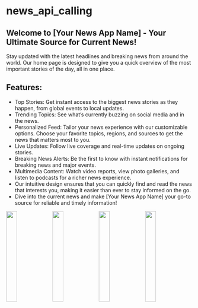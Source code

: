 # news_api_calling

## Welcome to [Your News App Name] - Your Ultimate Source for Current News!

Stay updated with the latest headlines and breaking news from around the world. Our home page is designed to give you a quick overview of the most important stories of the day, all in one place.

 ## Features:

- Top Stories: Get instant access to the biggest news stories as they happen, from global events to local updates.
- Trending Topics: See what’s currently buzzing on social media and in the news.
- Personalized Feed: Tailor your news experience with our customizable options. Choose your favorite topics, regions, and sources to get the news that matters most to you.
- Live Updates: Follow live coverage and real-time updates on ongoing stories.
- Breaking News Alerts: Be the first to know with instant notifications for breaking news and major events.
- Multimedia Content: Watch video reports, view photo galleries, and listen to podcasts for a richer news experience.
- Our intuitive design ensures that you can quickly find and read the news that interests you, making it easier than ever to stay informed on the go.
- Dive into the current news and make [Your News App Name] your go-to source for reliable and timely information!

<p>
    <img src = "https://github.com/user-attachments/assets/d12c2d80-8ac6-4d0e-b5ce-ed3299563f14" height = 25% width = 24%>
     <img src = "https://github.com/user-attachments/assets/8f06cf50-5427-41c5-99f0-3d35bc2710f1" height = 25% width = 24%>
   <img src = "https://github.com/user-attachments/assets/8ac1e87a-95a7-4a62-843d-cb681903a49b" height = 25% width = 24%>
   <img src = "https://github.com/user-attachments/assets/8aeb53b1-e74f-4506-95a5-d411e94c68b6" height = 25% width = 24%>

</p>




